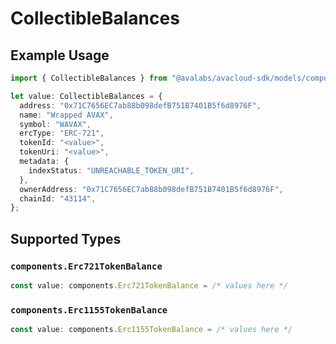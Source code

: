 # CollectibleBalances

## Example Usage

```typescript
import { CollectibleBalances } from "@avalabs/avacloud-sdk/models/components";

let value: CollectibleBalances = {
  address: "0x71C7656EC7ab88b098defB751B7401B5f6d8976F",
  name: "Wrapped AVAX",
  symbol: "WAVAX",
  ercType: "ERC-721",
  tokenId: "<value>",
  tokenUri: "<value>",
  metadata: {
    indexStatus: "UNREACHABLE_TOKEN_URI",
  },
  ownerAddress: "0x71C7656EC7ab88b098defB751B7401B5f6d8976F",
  chainId: "43114",
};
```

## Supported Types

### `components.Erc721TokenBalance`

```typescript
const value: components.Erc721TokenBalance = /* values here */
```

### `components.Erc1155TokenBalance`

```typescript
const value: components.Erc1155TokenBalance = /* values here */
```


